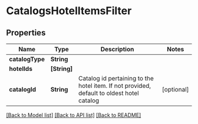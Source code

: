 # CatalogsHotelItemsFilter

## Properties
Name | Type | Description | Notes
------------ | ------------- | ------------- | -------------
**catalogType** | **String** |  | 
**hotelIds** | **[String]** |  | 
**catalogId** | **String** | Catalog id pertaining to the hotel item. If not provided, default to oldest hotel catalog | [optional] 

[[Back to Model list]](../README.md#documentation-for-models) [[Back to API list]](../README.md#documentation-for-api-endpoints) [[Back to README]](../README.md)


